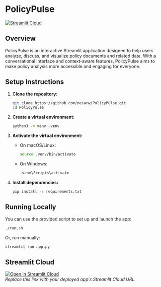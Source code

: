 # PolicyPulse

[![Streamlit Cloud](https://static.streamlit.io/badges/streamlit_badge_black_white.svg)](https://streamlit.io/) <!-- TODO: Replace with your app's Streamlit Cloud URL -->

## Overview

PolicyPulse is an interactive Streamlit application designed to help users analyze, discuss, and visualize policy documents and related data. With a conversational interface and context-aware features, PolicyPulse aims to make policy analysis more accessible and engaging for everyone.

## Setup Instructions

1. **Clone the repository:**
   ```bash
   git clone https://github.com/nesarw/PolicyPulse.git
   cd PolicyPulse
   ```

2. **Create a virtual environment:**
   ```bash
   python3 -m venv .venv
   ```

3. **Activate the virtual environment:**
   - On macOS/Linux:
     ```bash
     source .venv/bin/activate
     ```
   - On Windows:
     ```bash
     .venv\Scripts\activate
     ```

4. **Install dependencies:**
   ```bash
   pip install -r requirements.txt
   ```

## Running Locally

You can use the provided script to set up and launch the app:

```bash
./run.sh
```

Or, run manually:

```bash
streamlit run app.py
```

## Streamlit Cloud

[![Open in Streamlit Cloud](https://static.streamlit.io/badges/streamlit_badge_black_white.svg)](https://streamlit.io/)  
*Replace this link with your deployed app's Streamlit Cloud URL.*